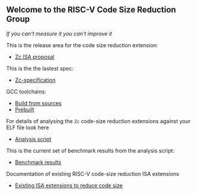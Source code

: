 Welcome to the RISC-V Code Size Reduction Group
------------------------------------------------

_If you can't measure it you can't improve it_

This is the release area for the code size reduction extension:

- [Zc ISA proposal](https://github.com/riscv/riscv-code-size-reduction/releases)

This is the the lastest spec:

- [Zc-specification](https://github.com/riscv/riscv-code-size-reduction/tree/master/Zc-specification)

GCC toolchains:

- [Build from sources](https://github.com/riscv/riscv-code-size-reduction/tree/main/toolchain)
- [Prebuilt](https://github.com/Liaoshihua/code-size-reduction-gnu-toolchain)

For details of analysing the `Zc` code-size reduction extensions against your ELF file look here

- [Analysis script](https://github.com/riscv/riscv-code-size-reduction/tree/master/benchmarks)

This is the current set of benchmark results from the analysis script:

- [Benchmark results](https://docs.google.com/spreadsheets/d/1bFMyGkuuulBXuIaMsjBINoCWoLwObr1l9h5TAWN8s7k/edit#gid=1837831327)

Documentation of existing RISC-V code-size reduction ISA extensions
- [Existing ISA extensions to reduce code size](https://github.com/riscv/riscv-code-size-reduction/blob/master/existing_extensions/README.md)



